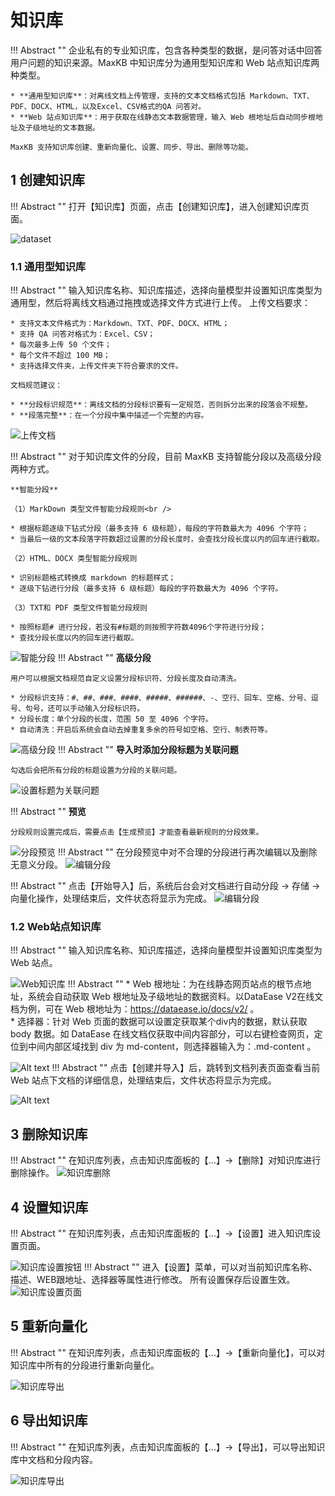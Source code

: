 # 知识库

!!! Abstract ""
    企业私有的专业知识库，包含各种类型的数据，是问答对话中回答用户问题的知识来源。MaxKB 中知识库分为通用型知识库和 Web 站点知识库两种类型。

    * **通用型知识库**：对离线文档上传管理，支持的文本文档格式包括 Markdown、TXT、PDF、DOCX、HTML，以及Excel、CSV格式的QA 问答对。   
    * **Web 站点知识库**：用于获取在线静态文本数据管理，输入 Web 根地址后自动同步根地址及子级地址的文本数据。
    
    MaxKB 支持知识库创建、重新向量化、设置、同步、导出、删除等功能。

## 1 创建知识库
!!! Abstract ""
    打开【知识库】页面，点击【创建知识库】，进入创建知识库页面。
    
![dataset](../../img/dataset/create.jpg)

###  1.1 通用型知识库
!!! Abstract ""
    输入知识库名称、知识库描述，选择向量模型并设置知识库类型为通用型，然后将离线文档通过拖拽或选择文件方式进行上传。
    上传文档要求：

    * 支持文本文件格式为：Markdown、TXT、PDF、DOCX、HTML；      
    * 支持 QA 问答对格式为：Excel、CSV；  
    * 每次最多上传 50 个文件；   
    * 每个文件不超过 100 MB；
    * 支持选择文件夹，上传文件夹下符合要求的文件。
        
    文档规范建议：    

    * **分段标识规范**：离线文档的分段标识要有一定规范，否则拆分出来的段落会不规整。   
    * **段落完整**：在一个分段中集中描述一个完整的内容。 

![上传文档](../../img/dataset/create_offline_dataset.png)


!!! Abstract ""
    对于知识库文件的分段，目前 MaxKB 支持智能分段以及高级分段两种方式。

    **智能分段**

    （1）MarkDown 类型文件智能分段规则<br />

    * 根据标题逐级下钻式分段（最多支持 6 级标题），每段的字符数最大为 4096 个字符；   
    * 当最后一级的文本段落字符数超过设置的分段长度时，会查找分段长度以内的回车进行截取。

    （2）HTML、DOCX 类型智能分段规则

    * 识别标题格式转换成 markdown 的标题样式；
    * 逐级下钻进行分段（最多支持 6 级标题）每段的字符数最大为 4096 个字符。

    （3）TXT和 PDF 类型文件智能分段规则

    * 按照标题# 进行分段，若没有#标题的则按照字符数4096个字符进行分段；
    * 查找分段长度以内的回车进行截取。  
      
![智能分段](<../../img/dataset/automatic_paragraphing.png>)
!!! Abstract ""
    **高级分段**   

    用户可以根据文档规范自定义设置分段标识符、分段长度及自动清洗。

    * 分段标识支持：#、##、###、####、#####、######、-、空行、回车、空格、分号、逗号、句号，还可以手动输入分段标识符。   
    * 分段长度：单个分段的长度，范围 50 至 4096 个字符。   
    * 自动清洗：开启后系统会自动去掉重复多余的符号如空格、空行、制表符等。      

![高级分段](<../../img/dataset/advanced_segmentation.png>)
!!! Abstract ""
    **导入时添加分段标题为关联问题**   

    勾选后会把所有分段的标题设置为分段的关联问题。
![设置标题为关联问题](../../img/dataset/titel_set_question.png)


!!! Abstract ""
    **预览**   

    分段规则设置完成后，需要点击【生成预览】才能查看最新规则的分段效果。
![分段预览](<../../img/dataset/Preview segmentation.png>)
!!! Abstract ""
    在分段预览中对不合理的分段进行再次编辑以及删除无意义分段。
![编辑分段](../../img/dataset/view_edit.png)

   
!!! Abstract ""
    点击【开始导入】后，系统后台会对文档进行自动分段 -> 存储 -> 向量化操作，处理结束后，文件状态将显示为完成。
![编辑分段](../../img/dataset/processing.png)


### 1.2 Web站点知识库

!!! Abstract ""
    输入知识库名称、知识库描述，选择向量模型并设置知识库类型为 Web 站点。

![Web知识库](../../img/dataset/web_dataset.png)
!!! Abstract ""
    * Web 根地址：为在线静态网页站点的根节点地址，系统会自动获取 Web 根地址及子级地址的数据资料。以DataEase V2在线文档为例，可在 Web 根地址为：https://dataease.io/docs/v2/ 。  
    * 选择器：针对 Web 页面的数据可以设置定获取某个div内的数据，默认获取 body 数据。如 DataEase 在线文档仅获取中间内容部分，可以右键检查网页，定位到中间内部区域找到 div 为 md-content，则选择器输入为：.md-content 。

![Alt text](../../img/dataset/DataEase_doc.png)
!!! Abstract ""
    点击【创建并导入】后，跳转到文档列表页面查看当前 Web 站点下文档的详细信息，处理结束后，文件状态将显示为完成。

![Alt text](../../img/dataset/web_doc.png)

## 3 删除知识库

!!! Abstract ""
    在知识库列表，点击知识库面板的【…】->【删除】对知识库进行删除操作。
![知识库删除](../../img/dataset/dataset_del.png)

## 4 设置知识库

!!! Abstract ""
    在知识库列表，点击知识库面板的【…】->【设置】进入知识库设置页面。

![知识库设置按钮](../../img/dataset/dataset_set.png)
!!! Abstract ""
    进入【设置】菜单，可以对当前知识库名称、描述、WEB跟地址、选择器等属性进行修改。
    所有设置保存后设置生效。
![知识库设置页面](../../img/dataset/dataset_setting.png)

## 5 重新向量化

!!! Abstract ""
    在知识库列表，点击知识库面板的【…】->【重新向量化】，可以对知识库中所有的分段进行重新向量化。

![知识库导出](../../img/dataset/dataset_embedding.png)

## 6 导出知识库

!!! Abstract ""
    在知识库列表，点击知识库面板的【…】->【导出】，可以导出知识库中文档和分段内容。

![知识库导出](../../img/dataset/dataset_export.png)

